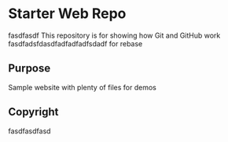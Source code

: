 # Starter Web Repo
fasdfasdf
This repository is for showing how Git and GitHub work
fasdfadsfdasdfadfadfadfsdadf for rebase

## Purpose

Sample website with plenty of files for demos

## Copyright
fasdfasdfasd